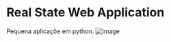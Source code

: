 # Real State Web Application 
Pequena aplicaçõe em python.
![image](https://github.com/EvelynLopesSS/Flask_Python_Aplications/assets/113462824/46674f5b-7475-445b-a034-5c6e2d634caa)

